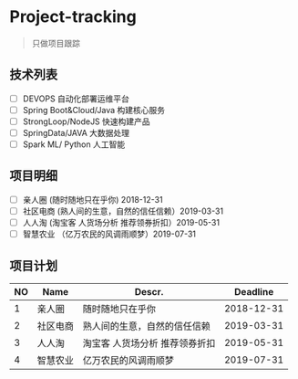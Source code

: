 # Project-tracking
> 只做项目跟踪

## 技术列表
- [ ] DEVOPS 自动化部署运维平台
- [ ] Spring Boot&Cloud/Java 构建核心服务
- [ ] StrongLoop/NodeJS 快速构建产品
- [ ] SpringData/JAVA 大数据处理
- [ ] Spark ML/ Python 人工智能

## 项目明细
- [ ] 亲人圈 (随时随地只在乎你)  2018-12-31
- [ ] 社区电商 (熟人间的生意，自然的信任信赖）2019-03-31
- [ ] 人人淘 (淘宝客 人货场分析 推荐领券折扣）2019-05-31
- [ ] 智慧农业 （亿万农民的风调雨顺梦）2019-07-31

## 项目计划
|     NO  |Name     |Descr.   | Deadline | 
|---------|---------|---------|----------|
|     1   |亲人圈    |随时随地只在乎你 | 2018-12-31 | 
|     2   |社区电商  |熟人间的生意，自然的信任信赖 | 2019-03-31 | 
|     3   |人人淘    |淘宝客 人货场分析 推荐领券折扣 | 2019-05-31 | 
|     4   |智慧农业  |亿万农民的风调雨顺梦 | 2019-07-31 | 
